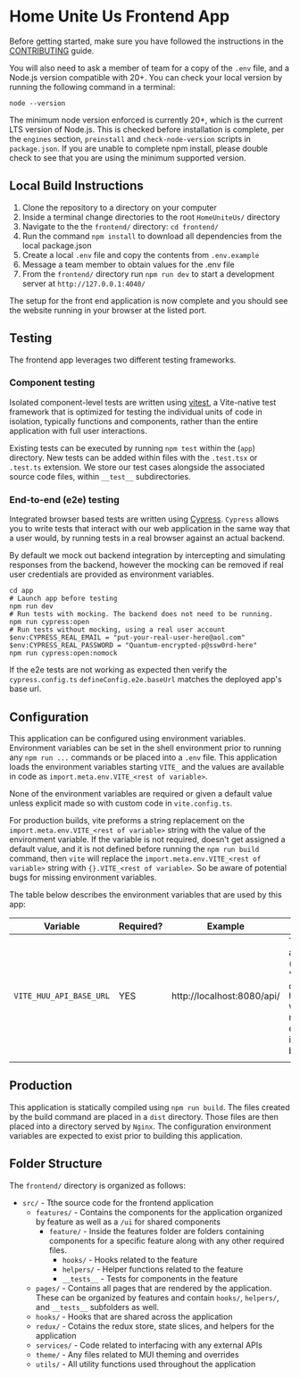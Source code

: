 # Home Unite Us Frontend App

Before getting started, make sure you have followed the instructions in the [CONTRIBUTING](../CONTRIBUTING.md) guide.

You will also need to ask a member of team for a copy of the `.env` file, and a Node.js version compatible with 20+. You can check your local version by running the following command in a terminal:

```terminal
node --version
```

The minimum node version enforced is currently 20+, which is the current LTS version of Node.js. This is checked before installation is complete, per the `engines` section, `preinstall` and `check-node-version` scripts in `package.json`. If you are unable to complete npm install, please double check to see that you are using the minimum supported version.

## Local Build Instructions

1. Clone the repository to a directory on your computer
2. Inside a terminal change directories to the root `HomeUniteUs/` directory
3. Navigate to the the `frontend/` directory: `cd frontend/`
4. Run the command `npm install` to download all dependencies from the local package.json
5. Create a local `.env` file and copy the contents from `.env.example`
6. Message a team member to obtain values for the .env file
7. From the `frontend/` directory run `npm run dev` to start a development server at `http://127.0.0.1:4040/`

The setup for the front end application is now complete and you should see the website running in your browser at the listed port.

## Testing

The frontend app leverages two different testing frameworks.

### Component testing

Isolated component-level tests are written using [vitest](https://vitest.dev/guide/why.html), a Vite-native test framework that is optimized for testing the individual units of code in isolation, typically functions and components, rather than the entire application with full user interactions.

Existing tests can be executed by running `npm test` within the (`app`) directory. New tests can be added within files with the `.test.tsx` or `.test.ts` extension. We store our test cases alongside the associated source code files, within `__test__` subdirectories.

### End-to-end (e2e) testing

Integrated browser based tests are written using [Cypress](https://docs.cypress.io/guides/overview/why-cypress). `Cypress` allows you to write tests that interact with our web application in the same way that a user would, by running tests in a real browser against an actual backend.

By default we mock out backend integration by intercepting and simulating responses from the backend, however the mocking can be removed if real user credentials are provided as environment variables.

```pwsh
cd app
# Launch app before testing
npm run dev
# Run tests with mocking. The backend does not need to be running.
npm run cypress:open
# Run tests without mocking, using a real user account
$env:CYPRESS_REAL_EMAIL = "put-your-real-user-here@aol.com"
$env:CYPRESS_REAL_PASSWORD = "Quantum-encrypted-p@ssw0rd-here"
npm run cypress:open:nomock
```

If the e2e tests are not working as expected then verify the `cypress.config.ts` `defineConfig.e2e.baseUrl` matches the deployed app's base url.

## Configuration

This application can be configured using environment variables. Environment variables can be set in the shell environment prior to running any `npm run ...` commands or be placed into a `.env` file. This application loads the environment variables starting `VITE_` and the values are available in code as `import.meta.env.VITE_<rest of variable>`.

None of the environment variables are required or given a default value unless explicit made so with custom code in `vite.config.ts`.

For production builds, vite preforms a string replacement on the `import.meta.env.VITE_<rest of variable>` string with the value of the environment variable. If the variable is not required, doesn't get assigned a default value, and it is not defined before running the `npm run build` command, then `vite` will replace the `import.meta.env.VITE_<rest of variable>` string with `{}.VITE_<rest of variable>`. So be aware of potential bugs for missing environment variables.

The table below describes the environment variables that are used by this app:

| Variable                | Required? | Example                    | Description                                                                                                                                                                                                                                                                              |
| ----------------------- | --------- | -------------------------- | ---------------------------------------------------------------------------------------------------------------------------------------------------------------------------------------------------------------------------------------------------------------------------------------- |
| `VITE_HUU_API_BASE_URL` | YES       | http://localhost:8080/api/ | The HUU API's base URL. In a development environment (mode is 'development' or 'test'): if this variable is not defined, then `http://localhost:4040/api/` will be used by default. In non-development environment: if this variable is not defined, then the build will throw an error. |
|                         |           |                            |                                                                                                                                                                                                                                                                                          |

## Production

This application is statically compiled using `npm run build`. The files created by the build command are placed in a `dist` directory. Those files are then placed into a directory served by `Nginx`. The configuration environment variables are expected to exist prior to building this application.

## Folder Structure

The `frontend/` directory is organized as follows:

- `src/` - Tthe source code for the frontend application
  - `features/` - Contains the components for the application organized by feature as well as a `/ui` for shared components
    - `feature/` - Inside the features folder are folders containing components for a specific feature along with any other required files.
      - `hooks/` - Hooks related to the feature
      - `helpers/` - Helper functions related to the feature
      - `__tests__` - Tests for components in the feature
  - `pages/` - Contains all pages that are rendered by the application. These can be organized by features and contain `hooks/`, `helpers/`, and `__tests__` subfolders as well.
  - `hooks/` - Hooks that are shared across the application
  - `redux/` - Cotains the redux store, state slices, and helpers for the application
  - `services/` - Code related to interfacing with any external APIs
  - `theme/` - Any files related to MUI theming and overrides
  - `utils/` - All utility functions used throughout the application
